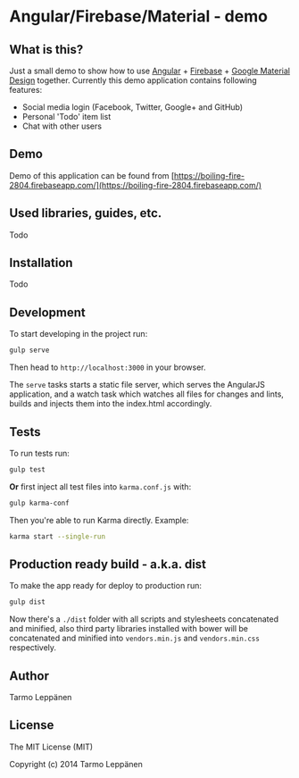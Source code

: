 Angular/Firebase/Material - demo
============

## What is this?

Just a small demo to show how to use [Angular](https://angularjs.org/) + [Firebase](https://www.firebase.com/) + 
[Google Material Design](https://www.google.com/design/spec/material-design/introduction.html) together. Currently
this demo application contains following features:

 * Social media login (Facebook, Twitter, Google+ and GitHub)
 * Personal 'Todo' item list
 * Chat with other users

## Demo

Demo of this application can be found from [https://boiling-fire-2804.firebaseapp.com/](https://boiling-fire-2804.firebaseapp.com/) 

## Used libraries, guides, etc.

Todo

## Installation

Todo 

## Development

To start developing in the project run:

```bash
gulp serve
```

Then head to `http://localhost:3000` in your browser.

The `serve` tasks starts a static file server, which serves the AngularJS application, and a watch task which watches all files for changes and lints, builds and injects them into the index.html accordingly.

## Tests

To run tests run:

```bash
gulp test
```

**Or** first inject all test files into `karma.conf.js` with:

```bash
gulp karma-conf
```

Then you're able to run Karma directly. Example:

```bash
karma start --single-run
```

## Production ready build - a.k.a. dist

To make the app ready for deploy to production run:

```bash
gulp dist
```

Now there's a `./dist` folder with all scripts and stylesheets concatenated and minified, also third party libraries installed with bower will be concatenated and minified into `vendors.min.js` and `vendors.min.css` respectively.


## Author

Tarmo Leppänen

## License

The MIT License (MIT)

Copyright (c) 2014 Tarmo Leppänen